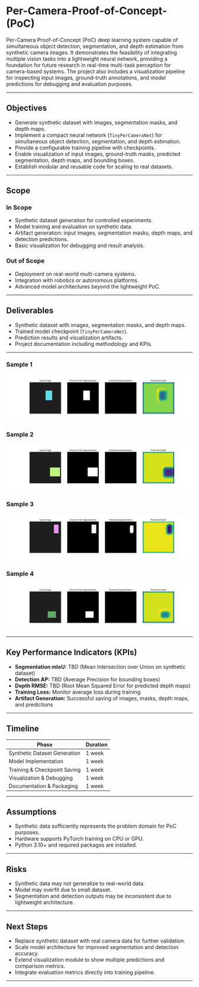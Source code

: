 # Per-Camera-Proof-of-Concept-(PoC)
Per-Camera Proof-of-Concept (PoC) deep learning system capable of simultaneous object detection, segmentation, and depth estimation from synthetic camera images. It demonstrates the feasibility of integrating multiple vision tasks into a lightweight neural network, providing a foundation for future research in real-time multi-task perception for camera-based systems. The project also includes a visualization pipeline for inspecting input images, ground-truth annotations, and model predictions for debugging and evaluation purposes.

---

## Objectives
- Generate synthetic dataset with images, segmentation masks, and depth maps.
- Implement a compact neural network (`TinyPerCameraNet`) for simultaneous object detection, segmentation, and depth estimation.
- Provide a configurable training pipeline with checkpoints.
- Enable visualization of input images, ground-truth masks, predicted segmentation, depth maps, and bounding boxes.
- Establish modular and reusable code for scaling to real datasets.

---

## Scope
### In Scope
- Synthetic dataset generation for controlled experiments.
- Model training and evaluation on synthetic data.
- Artifact generation: input images, segmentation masks, depth maps, and detection predictions.
- Basic visualization for debugging and result analysis.

### Out of Scope
- Deployment on real-world multi-camera systems.
- Integration with robotics or autonomous platforms.
- Advanced model architectures beyond the lightweight PoC.

---

## Deliverables
- Synthetic dataset with images, segmentation masks, and depth maps.
- Trained model checkpoint (`TinyPerCameraNet`).
- Prediction results and visualization artifacts.
- Project documentation including methodology and KPIs.

---

### Sample 1
![Visualization 1](artifacts/results/sample_000.png)

### Sample 2
![Visualization 2](artifacts/results/sample_001.png)

### Sample 3
![Visualization 3](artifacts/results/sample_002.png)

### Sample 4
![Visualization 4](artifacts/results/sample_003.png)

---

## Key Performance Indicators (KPIs)
- **Segmentation mIoU:** TBD (Mean Intersection over Union on synthetic dataset)
- **Detection AP:** TBD (Average Precision for bounding boxes)
- **Depth RMSE:** TBD (Root Mean Squared Error for predicted depth maps)
- **Training Loss:** Monitor average loss during training
- **Artifact Generation:** Successful saving of images, masks, depth maps, and predictions

---

## Timeline
| Phase | Duration |
|-------|----------|
| Synthetic Dataset Generation | 1 week |
| Model Implementation | 1 week |
| Training & Checkpoint Saving | 1 week |
| Visualization & Debugging | 1 week |
| Documentation & Packaging | 1 week |

---

## Assumptions
- Synthetic data sufficiently represents the problem domain for PoC purposes.
- Hardware supports PyTorch training on CPU or GPU.
- Python 3.10+ and required packages are installed.

---

## Risks
- Synthetic data may not generalize to real-world data.
- Model may overfit due to small dataset.
- Segmentation and detection outputs may be inconsistent due to lightweight architecture.

---

## Next Steps
- Replace synthetic dataset with real camera data for further validation.
- Scale model architecture for improved segmentation and detection accuracy.
- Extend visualization module to show multiple predictions and comparison metrics.
- Integrate evaluation metrics directly into training pipeline.

---

